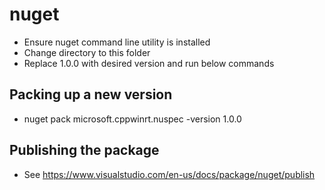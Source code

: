 # nuget
* Ensure nuget command line utility is installed
* Change directory to this folder
* Replace 1.0.0 with desired version and run below commands

## Packing up a new version
* nuget pack microsoft.cppwinrt.nuspec -version 1.0.0

## Publishing the package
* See https://www.visualstudio.com/en-us/docs/package/nuget/publish